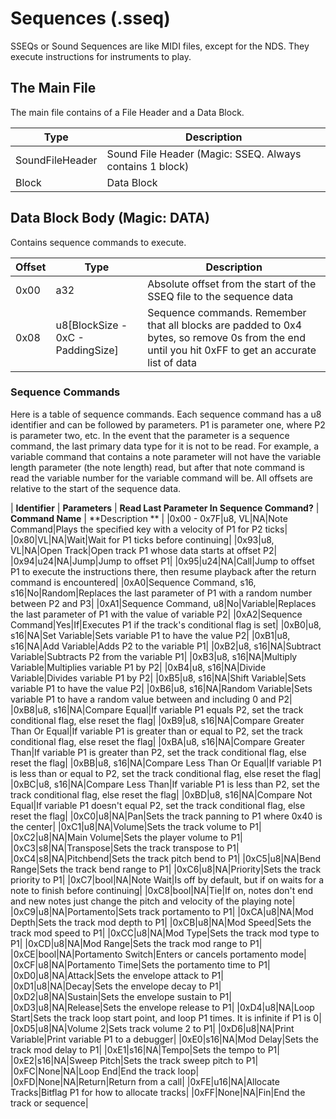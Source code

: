 <link rel="shortcut icon" type="image/x-icon" href="../favicon.ico">

# Sequences (.sseq)
SSEQs or Sound Sequences are like MIDI files, except for the NDS. They execute instructions for instruments to play.

## The Main File
The main file contains of a File Header and a Data Block.

| **Type** | **Description** |
|----------|-----------------|
|SoundFileHeader|Sound File Header (Magic: SSEQ. Always contains 1 block)|
|Block|Data Block|

## Data Block Body (Magic: DATA)
Contains sequence commands to execute.

| **Offset** | **Type** | **Description** |
|------------|----------|-----------------|
|0x00|a32|Absolute offset from the start of the SSEQ file to the sequence data|
|0x08|u8[BlockSize - 0xC - PaddingSize]|Sequence commands. Remember that all blocks are padded to 0x4 bytes, so remove 0s from the end until you hit 0xFF to get an accurate list of data|

### Sequence Commands
Here is a table of sequence commands. Each sequence command has a u8 identifier and can be followed by parameters. P1 is parameter one, where P2 is parameter two, etc. In the event that the parameter is a sequence command, the last primary data type for it is not to be read. For example, a variable command that contains a note parameter will not have the variable length parameter (the note length) read, but after that note command is read the variable number for the variable command will be. All offsets are relative to the start of the sequence data.

| **Identifier** | **Parameters** | **Read Last Parameter In Sequence Command?** | **Command Name** | **Description ** |
|0x00 - 0x7F|u8, VL|NA|Note Command|Plays the specified key with a velocity of P1 for P2 ticks|
|0x80|VL|NA|Wait|Wait for P1 ticks before continuing|
|0x93|u8, VL|NA|Open Track|Open track P1 whose data starts at offset P2|
|0x94|u24|NA|Jump|Jump to offset P1|
|0x95|u24|NA|Call|Jump to offset P1 to execute the instructions there, then resume playback after the return command is encountered|
|0xA0|Sequence Command, s16, s16|No|Random|Replaces the last parameter of P1 with a random number between P2 and P3|
|0xA1|Sequence Command, u8|No|Variable|Replaces the last parameter of P1 with the value of variable P2|
|0xA2|Sequence Command|Yes|If|Executes P1 if the track's conditional flag is set|
|0xB0|u8, s16|NA|Set Variable|Sets variable P1 to have the value P2|
|0xB1|u8, s16|NA|Add Variable|Adds P2 to the variable P1|
|0xB2|u8, s16|NA|Subtract Variable|Subtracts P2 from the variable P1|
|0xB3|u8, s16|NA|Multiply Variable|Multiplies variable P1 by P2|
|0xB4|u8, s16|NA|Divide Variable|Divides variable P1 by P2|
|0xB5|u8, s16|NA|Shift Variable|Sets variable P1 to have the value P2|
|0xB6|u8, s16|NA|Random Variable|Sets variable P1 to have a random value between and including 0 and P2|
|0xB8|u8, s16|NA|Compare Equal|If variable P1 equals P2, set the track conditional flag, else reset the flag|
|0xB9|u8, s16|NA|Compare Greater Than Or Equal|If variable P1 is greater than or equal to P2, set the track conditional flag, else reset the flag|
|0xBA|u8, s16|NA|Compare Greater Than|If variable P1 is greater than P2, set the track conditional flag, else reset the flag|
|0xBB|u8, s16|NA|Compare Less Than Or Equal|If variable P1 is less than or equal to P2, set the track conditional flag, else reset the flag|
|0xBC|u8, s16|NA|Compare Less Than|If variable P1 is less than P2, set the track conditional flag, else reset the flag|
|0xBD|u8, s16|NA|Compare Not Equal|If variable P1 doesn't equal P2, set the track conditional flag, else reset the flag|
|0xC0|u8|NA|Pan|Sets the track panning to P1 where 0x40 is the center|
|0xC1|u8|NA|Volume|Sets the track volume to P1|
|0xC2|u8|NA|Main Volume|Sets the player volume to P1|
|0xC3|s8|NA|Transpose|Sets the track transpose to P1|
|0xC4|s8|NA|Pitchbend|Sets the track pitch bend to P1|
|0xC5|u8|NA|Bend Range|Sets the track bend range to P1|
|0xC6|u8|NA|Priority|Sets the track priority to P1|
|0xC7|bool|NA|Note Wait|Is off by default, but if on waits for a note to finish before continuing|
|0xC8|bool|NA|Tie|If on, notes don't end and new notes just change the pitch and velocity of the playing note|
|0xC9|u8|NA|Portamento|Sets track portamento to P1|
|0xCA|u8|NA|Mod Depth|Sets the track mod depth to P1|
|0xCB|u8|NA|Mod Speed|Sets the track mod speed to P1|
|0xCC|u8|NA|Mod Type|Sets the track mod type to P1|
|0xCD|u8|NA|Mod Range|Sets the track mod range to P1|
|0xCE|bool|NA|Portamento Switch|Enters or cancels portamento mode|
|0xCF|u8|NA|Portamento Time|Sets the portamento time to P1|
|0xD0|u8|NA|Attack|Sets the envelope attack to P1|
|0xD1|u8|NA|Decay|Sets the envelope decay to P1|
|0xD2|u8|NA|Sustain|Sets the envelope sustain to P1|
|0xD3|u8|NA|Release|Sets the envelope release to P1|
|0xD4|u8|NA|Loop Start|Sets the track loop start point, and loop P1 times. It is infinite if P1 is 0|
|0xD5|u8|NA|Volume 2|Sets track volume 2 to P1|
|0xD6|u8|NA|Print Variable|Print variable P1 to a debugger|
|0xE0|s16|NA|Mod Delay|Sets the track mod delay to P1|
|0xE1|s16|NA|Tempo|Sets the tempo to P1|
|0xE2|s16|NA|Sweep Pitch|Sets the track sweep pitch to P1|
|0xFC|None|NA|Loop End|End the track loop|
|0xFD|None|NA|Return|Return from a call|
|0xFE|u16|NA|Allocate Tracks|Bitflag P1 for how to allocate tracks|
|0xFF|None|NA|Fin|End the track or sequence|